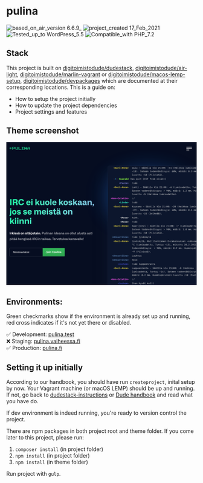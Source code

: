 # pulina
![based_on_air_version 6.6.9_](https://img.shields.io/badge/based_on_air_version-6.6.9_-brightgreen.svg?style=flat-square) ![project_created 17_Feb_2021](https://img.shields.io/badge/project_created-17_Feb_2021-blue.svg?style=flat-square) ![Tested_up_to WordPress_5.5](https://img.shields.io/badge/Tested_up_to-WordPress_5.5-blue.svg?style=flat-square) ![Compatible_with PHP_7.2](https://img.shields.io/badge/Compatible_with-PHP_7.2-green.svg?style=flat-square)

## Stack

This project is built on [digitoimistodude/dudestack](https://github.com/digitoimistodude/dudestack), [digitoimistodude/air-light](https://github.com/digitoimistodude/air-light), [digitoimistodude/marlin-vagrant](https://github.com/digitoimistodude/marlin-vagrant) or [digitoimistodude/macos-lemp-setup](https://github.com/digitoimistodude/macos-lemp-setup), [digitoimistodude/devpackages](https://github.com/digitoimistodude/devpackages) which are documented at their corresponding locations. This is a guide on:

- How to setup the project initially<br>
- How to update the project dependencies<br>
- Project settings and features

## Theme screenshot

![Screenshot](/content/themes/annastiina/screenshot.png?raw=true "Screenshot")

## Environments:

Green checkmarks show if the environment is already set up and running, red cross indicates if it's not yet there or disabled.

✅  Development: [pulina.test](http://pulina.test)<br>
❌  Staging: [pulina.vaiheessa.fi](https://pulina.vaiheessa.fi)<br>
✅  Production: [pulina.fi](https://www.pulina.fi/)

## Setting it up initially

According to our handbook, you should have run `createproject`, inital setup by now. Your Vagrant machine (or macOS LEMP) should be up and running. If not, go back to [dudestack-instructions](https://github.com/digitoimistodude/dudestack-instructions) or [Dude handbook](https://handbook.dude.fi/wordpress-kehitys/projektin-aloitus) and read what you have do.

If dev environment is indeed running, you're ready to version control the project.

There are npm packages in both project root and theme folder. If you come later to this project, please run:

1. `composer install` (in project folder)
2. `npm install` (in project folder)
2. `npm install` (in theme folder)

Run project with `gulp`.
